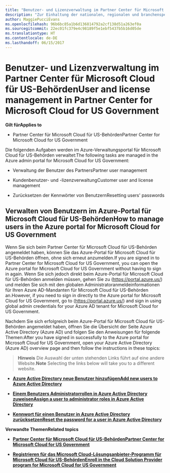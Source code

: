 ```yaml
---
title: "Benutzer- und Lizenzverwaltung im Partner Center für Microsoft Cloud für US-Behörden | Partner Center für Microsoft Cloud für US-Behörden"
description: "Zur Einhaltung der nationalen, regionalen und branchenspezifischen Anforderungen, die für die Erfassung und Verwendung von Personendaten gelten, sind Benutzerverwaltungsfunktionen nicht im Partner Center für Microsoft Cloud für US-Behörden verfügbar. Stattdessen können Sie Benutzer im Azure-Portal für Microsoft Cloud für US-Behörden hinzufügen und verwalten."
author: MaggiePucciEvans
ms.openlocfilehash: 96b6bc85a1b6d136814792a2cf138d51a263ef0a
ms.sourcegitcommit: 22ec01fc379e4c98189f5e1ebf5437b5b16d05de
ms.translationtype: HT
ms.contentlocale: de-DE
ms.lasthandoff: 06/15/2017
---
```

# <a name="user-and-license-management-in-partner-center-for-microsoft-cloud-for-us-government"></a><span data-ttu-id="85cdc-104">Benutzer- und Lizenzverwaltung im Partner Center für Microsoft Cloud für US-Behörden</span><span class="sxs-lookup"><span data-stu-id="85cdc-104">User and license management in Partner Center for Microsoft Cloud for US Government</span></span>

**<span data-ttu-id="85cdc-105">Gilt für</span><span class="sxs-lookup"><span data-stu-id="85cdc-105">Applies to</span></span>**

-  <span data-ttu-id="85cdc-106">Partner Center für Microsoft Cloud für US-Behörden</span><span class="sxs-lookup"><span data-stu-id="85cdc-106">Partner Center for Microsoft Cloud for US Government</span></span>

<span data-ttu-id="85cdc-107">Die folgenden Aufgaben werden im Azure-Verwaltungsportal für Microsoft Cloud für US-Behörden verwaltet:</span><span class="sxs-lookup"><span data-stu-id="85cdc-107">The following tasks are managed in the Azure admin portal for Microsoft Cloud for US Government:</span></span>

- <span data-ttu-id="85cdc-108">Verwaltung der Benutzer des Partners</span><span class="sxs-lookup"><span data-stu-id="85cdc-108">Partner user management</span></span>

- <span data-ttu-id="85cdc-109">Kundenbenutzer- und -lizenzverwaltung</span><span class="sxs-lookup"><span data-stu-id="85cdc-109">Customer user and license management</span></span>

- <span data-ttu-id="85cdc-110">Zurücksetzen der Kennwörter von Benutzern</span><span class="sxs-lookup"><span data-stu-id="85cdc-110">Resetting users' passwords</span></span>


## <a name="how-to-manage-users-in-the-azure-portal-for-microsoft-cloud-for-us-government"></a><span data-ttu-id="85cdc-111">Verwalten von Benutzern im Azure-Portal für Microsoft Cloud für US-Behörden</span><span class="sxs-lookup"><span data-stu-id="85cdc-111">How to manage users in the Azure portal for Microsoft Cloud for US Government</span></span>

<span data-ttu-id="85cdc-112">Wenn Sie sich beim Partner Center für Microsoft Cloud für US-Behörden angemeldet haben, können Sie das Azure-Portal für Microsoft Cloud für US-Behörden öffnen, ohne sich erneut anzumelden.</span><span class="sxs-lookup"><span data-stu-id="85cdc-112">If you are signed in to Partner Center for Microsoft Cloud for US Government, you can open the Azure portal for Microsoft Cloud for US Government without having to sign in again.</span></span> <span data-ttu-id="85cdc-113">Wenn Sie sich jedoch direkt beim Azure-Portal für Microsoft Cloud für US-Behörden anmelden müssen, gehen Sie zu (https://portal.azure.us/) und melden Sie sich mit den globalen Administratoranmeldeinformationen für Ihren Azure AD-Mandanten für Microsoft Cloud für US-Behörden an.</span><span class="sxs-lookup"><span data-stu-id="85cdc-113">However, if you need to sign in directly to the Azure portal for Microsoft Cloud for US Government, go to (https://portal.azure.us/) and sign in using global admin credentials for your Azure AD tenant for Microsoft Cloud for US Government.</span></span>

<span data-ttu-id="85cdc-114">Nachdem Sie sich erfolgreich beim Azure-Portal für Microsoft Cloud für US-Behörden angemeldet haben, öffnen Sie die Übersicht der Seite Azure Active Directory (Azure AD) und folgen Sie den Anweisungen für folgende Themen:</span><span class="sxs-lookup"><span data-stu-id="85cdc-114">After you have signed in successfully to the Azure portal for Microsoft Cloud for US Government, open your Azure Active Directory (Azure AD) overview page and then follow the instructions in these topics:</span></span>

><span data-ttu-id="85cdc-115">**Hinweis**
 Die Auswahl der unten stehenden Links führt auf eine andere Website.</span><span class="sxs-lookup"><span data-stu-id="85cdc-115">**Note**
 Selecting the links below will take you to a different website.</span></span> 

-  [**<span data-ttu-id="85cdc-116">Azure Active Directory neue Benutzer hinzufügen</span><span class="sxs-lookup"><span data-stu-id="85cdc-116">Add new users to Azure Active Directory</span></span>**](https://docs.microsoft.com/azure/active-directory/active-directory-users-create-azure-portal)

-  [**<span data-ttu-id="85cdc-117">Einem Benutzers Administratorrollen in Azure Active Directory zuweisen</span><span class="sxs-lookup"><span data-stu-id="85cdc-117">Assign a user to administrator roles in Azure Active Directory</span></span>**](https://docs.microsoft.com/azure/active-directory/active-directory-users-assign-role-azure-portal)

-  [**<span data-ttu-id="85cdc-118">Kennwort für einen Benutzer in Azure Active Directory zurücksetzen</span><span class="sxs-lookup"><span data-stu-id="85cdc-118">Reset the password for a user in Azure Active Directory</span></span>**](https://docs.microsoft.com/azure/active-directory/active-directory-users-reset-password-azure-portal)

**<span data-ttu-id="85cdc-119">Verwandte Themen</span><span class="sxs-lookup"><span data-stu-id="85cdc-119">Related topics</span></span>**

-  [**<span data-ttu-id="85cdc-120">Partner Center für Microsoft Cloud für US-Behörden</span><span class="sxs-lookup"><span data-stu-id="85cdc-120">Partner Center for Microsoft Cloud for US Government</span></span>**](partner-center-for-microsoft-us-govt-cloud.md)

-  [**<span data-ttu-id="85cdc-121">Registrieren für das Microsoft Cloud-Lösungsanbieter-Programm für Microsoft Cloud für US-Behörden</span><span class="sxs-lookup"><span data-stu-id="85cdc-121">Enroll in the Cloud Solution Provider program for Microsoft Cloud for US Government</span></span>**](enroll-in-csp-for-microsoft-us-govt-cloud.md)
